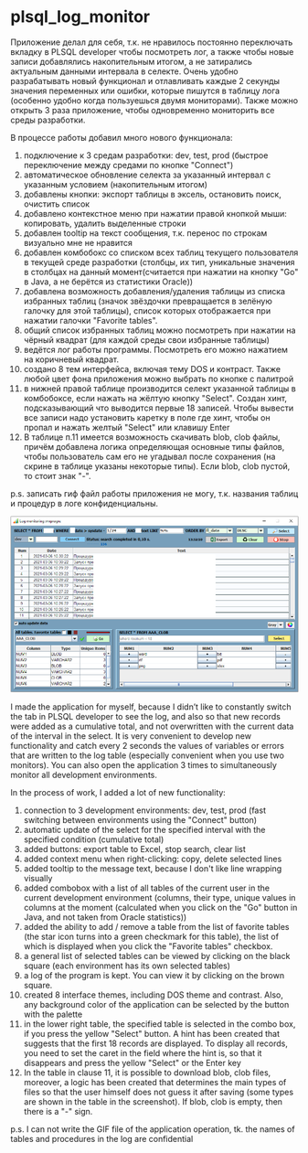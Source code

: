 # plsql_log_monitor

Приложение делал для себя, т.к. не нравилось постоянно переключать вкладку в PLSQL developer чтобы посмотреть лог, 
а также чтобы новые записи добавлялись накопительным итогом, а не затирались актуальным данными интервала в селекте. 
Очень удобно разрабатывать новый функционал и отлавливать каждые 2 секунды значения переменных или ошибки, которые пишутся в таблицу лога (особенно удобно когда пользуешься двумя мониторами). Также можно открыть 3 раза приложение, чтобы одновременно мониторить все среды разработки.

В процессе работы добавил много нового функционала:
1) подключение к 3 средам разработки: dev, test, prod (быстрое переключение между средами по кнопке "Connect")
2) автоматическое обновление селекта за указанный интервал с указанным условием (накопительным итогом)
3) добавлены кнопки: экспорт таблицы в эксель, остановить поиск, очистить список
4) добавлено контекстное меню при нажатии правой кнопкой мыши: копировать, удалить выделенные строки
5) добавлен tooltip на текст сообщения, т.к. перенос по строкам визуально мне не нравится
6) добавлен комбобокс со списком всех таблиц текущего пользователя в текущей среде разработки (столбцы, их тип, уникальные значения в столбцах на данный момент(считается при нажатии на кнопку "Go" в Java, а не берётся из статистики Oracle))
7) добавлена возможность добавления/удаления таблицы из списка избранных таблиц (значок звёздочки превращается в зелёную галочку для этой таблицы), список которых отображается при нажатии галочки "Favorite tables".
8) общий список избранных таблиц можно посмотреть при нажатии на чёрный квадрат (для каждой среды свои избранные таблицы)
9) ведётся лог работы программы. Посмотреть его можно нажатием на коричневый квадрат.
10) создано 8 тем интерфейса, включая тему DOS и контраст. Также любой цвет фона приложения можно выбрать по кнопке с палитрой
11) в нижней правой таблице производится селект указанной таблицы в комбобоксе, если нажать на жёлтую кнопку "Select". Создан хинт, подсказывающий что выводится первые 18 записей. Чтобы вывести все записи надо установить каретку в поле где хинт, чтобы он пропал и нажать желтый "Select" или клавишу Enter
12) В таблице п.11 имеется возможность скачивать blob, clob файлы, причём добавлена логика определяющая основные типы файлов, чтобы пользователь сам его не угадывал после сохранения (на скрине в таблице указаны некоторые типы). Если blob, clob пустой, то стоит знак "-".

p.s. записать гиф файл работы приложения не могу, т.к. названия таблиц и процедур в логе конфиденциальны.

![Image alt](https://github.com/mrprogre/plsql_log_monitor/blob/master/GUI.png) 

I made the application for myself, because I didn’t like to constantly switch the tab in PLSQL developer to see the log, and also so that new records were added as a cumulative total, and not overwritten with the current data of the interval in the select. It is very convenient to develop new functionality and catch every 2 seconds the values of variables or errors that are written to the log table (especially convenient when you use two monitors). You can also open the application 3 times to simultaneously monitor all development environments.

In the process of work, I added a lot of new functionality:
1) connection to 3 development environments: dev, test, prod (fast switching between environments using the "Connect" button)
2) automatic update of the select for the specified interval with the specified condition (cumulative total)
3) added buttons: export table to Excel, stop search, clear list
4) added context menu when right-clicking: copy, delete selected lines
5) added tooltip to the message text, because I don't like line wrapping visually
6) added combobox with a list of all tables of the current user in the current development environment (columns, their type, unique values ​​in columns at the moment (calculated when you click on the "Go" button in Java, and not taken from Oracle statistics))
7) added the ability to add / remove a table from the list of favorite tables (the star icon turns into a green checkmark for this table), the list of which is displayed when you click the "Favorite tables" checkbox.
8) a general list of selected tables can be viewed by clicking on the black square (each environment has its own selected tables)
9) a log of the program is kept. You can view it by clicking on the brown square.
10) created 8 interface themes, including DOS theme and contrast. Also, any background color of the application can be selected by the button with the palette
11) in the lower right table, the specified table is selected in the combo box, if you press the yellow "Select" button. A hint has been created that suggests that the first 18 records are displayed. To display all records, you need to set the caret in the field where the hint is, so that it disappears and press the yellow "Select" or the Enter key
12) In the table in clause 11, it is possible to download blob, clob files, moreover, a logic has been created that determines the main types of files so that the user himself does not guess it after saving (some types are shown in the table in the screenshot). If blob, clob is empty, then there is a "-" sign.

p.s. I can not write the GIF file of the application operation, tk. the names of tables and procedures in the log are confidential
